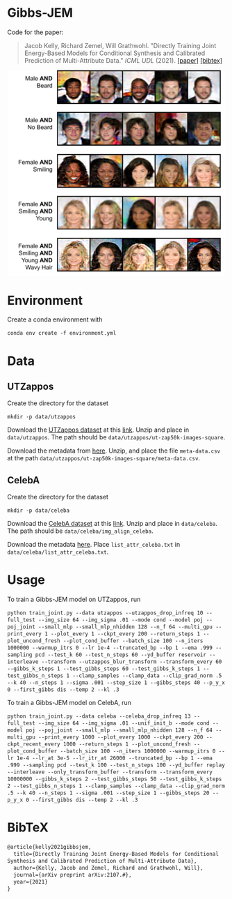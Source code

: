 # Gibbs-JEM

Code for the paper:

> Jacob Kelly, Richard Zemel, Will Grathwohl. "Directly Training Joint Energy-Based Models for Conditional Synthesis and Calibrated Prediction of Multi-Attribute Data." _ICML UDL_ (2021).
> [[paper]](http://www.gatsby.ucl.ac.uk/~balaji/udl2021/accepted-papers/UDL2021-paper-083.pdf) [[bibtex]](#bibtex)

<p align="center">
<img align="middle" src="./assets/thumbnail.png" width="500" />
</p>

# Environment

Create a conda environment with

```
conda env create -f environment.yml
```

# Data

## UTZappos

Create the directory for the dataset

```
mkdir -p data/utzappos
```

Download the [UTZappos dataset](http://vision.cs.utexas.edu/projects/finegrained/utzap50k/) at this [link](http://vision.cs.utexas.edu/projects/finegrained/utzap50k/ut-zap50k-images-square.zip). 
Unzip and place in `data/utzappos`. The path should be `data/utzappos/ut-zap50k-images-square`.

Download the metadata from [here](http://vision.cs.utexas.edu/projects/finegrained/utzap50k/ut-zap50k-data.zip). 
Unzip, and place the file `meta-data.csv` at the path `data/utzappos/ut-zap50k-images-square/meta-data.csv`.

## CelebA

Create the directory for the dataset

```
mkdir -p data/celeba
```

Download the [CelebA dataset](https://mmlab.ie.cuhk.edu.hk/projects/CelebA.html) at this [link](https://drive.google.com/file/d/0B7EVK8r0v71pZjFTYXZWM3FlRnM/view?usp=sharing&resourcekey=0-dYn9z10tMJOBAkviAcfdyQ). Unzip and place in `data/celeba`. The path should be `data/celeba/img_align_celeba`.

Download the metadata [here](https://drive.google.com/file/d/0B7EVK8r0v71pblRyaVFSWGxPY0U/view?usp=sharing&resourcekey=0-YW2qIuRcWHy_1C2VaRGL3Q). 
Place `list_attr_celeba.txt` in `data/celeba/list_attr_celeba.txt`.

# Usage

To train a Gibbs-JEM model on UTZappos, run

```
python train_joint.py --data utzappos --utzappos_drop_infreq 10 --full_test --img_size 64 --img_sigma .01 --mode cond --model poj --poj_joint --small_mlp --small_mlp_nhidden 128 --n_f 64 --multi_gpu --print_every 1 --plot_every 1 --ckpt_every 200 --return_steps 1 --plot_uncond_fresh --plot_cond_buffer --batch_size 100 --n_iters 1000000 --warmup_itrs 0 --lr 1e-4 --truncated_bp --bp 1 --ema .999 --sampling pcd --test_k 60 --test_n_steps 60 --yd_buffer reservoir --interleave --transform --utzappos_blur_transform --transform_every 60 --gibbs_k_steps 1 --test_gibbs_steps 60 --test_gibbs_k_steps 1 --test_gibbs_n_steps 1 --clamp_samples --clamp_data --clip_grad_norm .5 --k 40 --n_steps 1 --sigma .001 --step_size 1 --gibbs_steps 40 --p_y_x 0 --first_gibbs dis --temp 2 --kl .3
```

To train a Gibbs-JEM model on CelebA, run

```
python train_joint.py --data celeba --celeba_drop_infreq 13 --full_test --img_size 64 --img_sigma .01 --unif_init_b --mode cond --model poj --poj_joint --small_mlp --small_mlp_nhidden 128 --n_f 64 --multi_gpu --print_every 1000 --plot_every 1000 --ckpt_every 200 --ckpt_recent_every 1000 --return_steps 1 --plot_uncond_fresh --plot_cond_buffer --batch_size 100 --n_iters 1000000 --warmup_itrs 0 --lr 1e-4 --lr_at 3e-5 --lr_itr_at 26000 --truncated_bp --bp 1 --ema .999 --sampling pcd --test_k 100 --test_n_steps 100 --yd_buffer replay --interleave --only_transform_buffer --transform --transform_every 10000000 --gibbs_k_steps 2 --test_gibbs_steps 50 --test_gibbs_k_steps 2 --test_gibbs_n_steps 1 --clamp_samples --clamp_data --clip_grad_norm .5 --k 40 --n_steps 1 --sigma .001 --step_size 1 --gibbs_steps 20 --p_y_x 0 --first_gibbs dis --temp 2 --kl .3
```

# BibTeX

```
@article{kelly2021gibbsjem,
  title={Directly Training Joint Energy-Based Models for Conditional Synthesis and Calibrated Prediction of Multi-Attribute Data},
  author={Kelly, Jacob and Zemel, Richard and Grathwohl, Will},
  journal={arXiv preprint arXiv:2107.#},
  year={2021}
}
```
